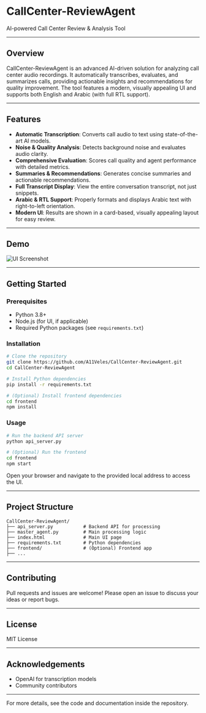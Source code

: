 # CallCenter-ReviewAgent

AI-powered Call Center Review & Analysis Tool

---

## Overview
CallCenter-ReviewAgent is an advanced AI-driven solution for analyzing call center audio recordings. It automatically transcribes, evaluates, and summarizes calls, providing actionable insights and recommendations for quality improvement. The tool features a modern, visually appealing UI and supports both English and Arabic (with full RTL support).

---

## Features

- **Automatic Transcription**: Converts call audio to text using state-of-the-art AI models.
- **Noise & Quality Analysis**: Detects background noise and evaluates audio clarity.
- **Comprehensive Evaluation**: Scores call quality and agent performance with detailed metrics.
- **Summaries & Recommendations**: Generates concise summaries and actionable recommendations.
- **Full Transcript Display**: View the entire conversation transcript, not just snippets.
- **Arabic & RTL Support**: Properly formats and displays Arabic text with right-to-left orientation.
- **Modern UI**: Results are shown in a card-based, visually appealing layout for easy review.

---

## Demo
![UI Screenshot](screenshot.png)

---

## Getting Started

### Prerequisites
- Python 3.8+
- Node.js (for UI, if applicable)
- Required Python packages (see `requirements.txt`)

### Installation
```bash
# Clone the repository
git clone https://github.com/A11Veles/CallCenter-ReviewAgent.git
cd CallCenter-ReviewAgent

# Install Python dependencies
pip install -r requirements.txt

# (Optional) Install frontend dependencies
cd frontend
npm install
```

### Usage
```bash
# Run the backend API server
python api_server.py

# (Optional) Run the frontend
cd frontend
npm start
```

Open your browser and navigate to the provided local address to access the UI.

---

## Project Structure
```
CallCenter-ReviewAgent/
├── api_server.py           # Backend API for processing
├── master_agent.py         # Main processing logic
├── index.html              # Main UI page
├── requirements.txt        # Python dependencies
├── frontend/               # (Optional) Frontend app
├── ...
```

---

## Contributing
Pull requests and issues are welcome! Please open an issue to discuss your ideas or report bugs.

---

## License
MIT License

---

## Acknowledgements
- OpenAI for transcription models
- Community contributors

---

For more details, see the code and documentation inside the repository.
